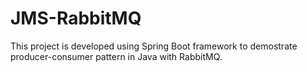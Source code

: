 # JMS-RabbitMQ
This project is developed using Spring Boot framework to demostrate producer-consumer pattern in Java with RabbitMQ.
